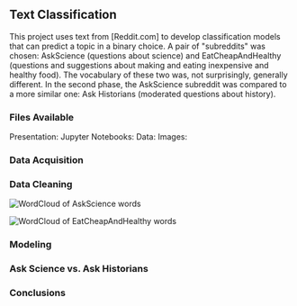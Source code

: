 ## Text Classification

This project uses text from [Reddit.com] to develop classification models that can predict a topic in a binary choice. A pair of "subreddits" was chosen: AskScience (questions about science) and EatCheapAndHealthy (questions and suggestions about making and eating inexpensive and healthy food). The vocabulary of these two was, not surprisingly, generally different. In the second phase, the AskScience subreddit was compared to a more similar one: Ask Historians (moderated questions about history).

### Files Available
Presentation:
Jupyter Notebooks:
Data:
Images: 

### Data Acquisition


### Data Cleaning
![WordCloud of AskScience words](https://git.generalassemb.ly/PaulSchimek/submissions/blob/master/project3/images/science.png)

![WordCloud of EatCheapAndHealthy words](https://git.generalassemb.ly/PaulSchimek/submissions/blob/master/project3/images/eatcheap.png)

### Modeling

### Ask Science vs. Ask Historians

### Conclusions
